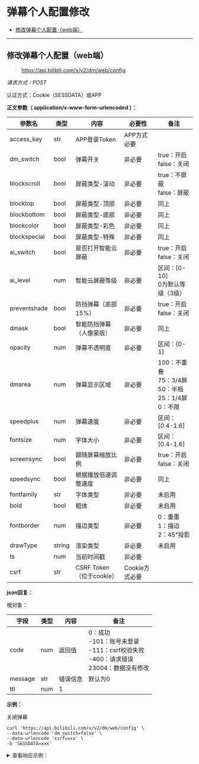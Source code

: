 # 弹幕个人配置修改

- [修改弹幕个人配置（web端）](#修改弹幕个人配置web端)

---

## 修改弹幕个人配置（web端）

> https://api.bilibili.com/x/v2/dm/web/config

*请求方式：POST*

认证方式：Cookie（SESSDATA）或APP

**正文参数（ application/x-www-form-urlencoded ）：**

| 参数名       | 类型   | 内容                     | 必要性         | 备注                                                         |
| ------------ | ------ | ------------------------ | -------------- | ------------------------------------------------------------ |
| access_key   | str    | APP登录Token             | APP方式必要    |                                                              |
| dm_switch    | bool   | 弹幕开关                 | 非必要         | true：开启<br />false：关闭                                  |
| blockscroll  | bool   | 屏蔽类型-滚动            | 非必要         | true：不屏蔽<br />false：屏蔽                                |
| blocktop     | bool   | 屏蔽类型-顶部            | 非必要         | 同上                                                         |
| blockbottom  | bool   | 屏蔽类型-底部            | 非必要         | 同上                                                         |
| blockcolor   | bool   | 屏蔽类型-彩色            | 非必要         | 同上                                                         |
| blockspecial | bool   | 屏蔽类型-特殊            | 非必要         | 同上                                                         |
| ai_switch    | bool   | 是否打开智能云屏蔽       | 非必要         | true：开启<br />false：关闭                                  |
| ai_level     | num    | 智能云屏蔽等级           | 非必要         | 区间：[0-10]<br />0为默认等级（3级）                         |
| preventshade | bool   | 防挡弹幕（底部15%）      | 非必要         | true：开启<br />false：关闭                                  |
| dmask        | bool   | 智能防挡弹幕（人像蒙版） | 非必要         | 同上                                                         |
| opacity      | num    | 弹幕不透明度             | 非必要         | 区间：[0-1]                                                  |
| dmarea       | num    | 弹幕显示区域             | 非必要         | 100：不重叠<br />75：3/4屏<br />50：半瓶<br />25：1/4屏<br />0：不限 |
| speedplus    | num    | 弹幕速度                 | 非必要         | 区间：[0.4-1.6]                                              |
| fontsize     | num    | 字体大小                 | 非必要         | 区间：[0.4-1.6]                                              |
| screensync   | bool   | 跟随屏幕缩放比例         | 非必要         | true：开启<br />false：关闭                                  |
| speedsync    | bool   | 根据播放倍速调整速度     | 非必要         | 同上                                                         |
| fontfamily   | str    | 字体类型                 | 非必要         | 未启用                                                       |
| bold         | bool   | 粗体                     | 非必要         | 未启用                                                       |
| fontborder   | num    | 描边类型                 | 非必要         | 0：重墨<br />1：描边<br />2：45°投影                         |
| drawType     | string | 渲染类型                 | 非必要         | 未启用                                                       |
| ts           | num    | 当前时间戳               | 非必要         |                                                              |
| csrf         | str    | CSRF Token（位于cookie） | Cookie方式必要 |                                                              |

**json回复：**

根对象：

| 字段    | 类型 | 内容     | 备注                                                         |
| ------- | ---- | -------- | ------------------------------------------------------------ |
| code    | num  | 返回值   | 0：成功<br />-101：账号未登录<br />-111：csrf校验失败<br />-400：请求错误<br />23004：数据没有修改 |
| message | str  | 错误信息 | 默认为0                                                      |
| ttl     | num  | 1        |                                                              |

**示例：**

关闭弹幕

```shell
curl 'https://api.bilibili.com/x/v2/dm/web/config' \
--data-urlencode 'dm_switch=false' \
--data-urlencode 'csrf=xxx' \
-b 'SESSDATA=xxx'
```

<details>
<summary>查看响应示例：</summary>

```json
{
    "code":0,
    "message":"0",
    "ttl":1
}
```

</details>